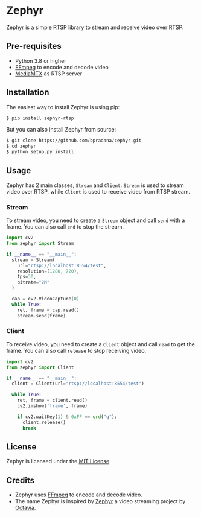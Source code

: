 # Zephyr
Zephyr is a simple RTSP library to stream and receive video over RTSP.

## Pre-requisites
- Python 3.8 or higher
- [FFmpeg](https://ffmpeg.org/) to encode and decode video
- [MediaMTX](https://github.com/bluenviron/mediamtx) as RTSP server

## Installation
The easiest way to install Zephyr is using pip:
```bash
$ pip install zephyr-rtsp
```
But you can also install Zephyr from source:
```bash
$ git clone https://github.com/bpradana/zephyr.git
$ cd zephyr
$ python setup.py install
```

## Usage
Zephyr has 2 main classes, `Stream` and `Client`. `Stream` is used to stream video over RTSP, while `Client` is used to receive video from RTSP stream.
### Stream
To stream video, you need to create a `Stream` object and call `send` with a frame. You can also call `end` to stop the stream.
```python
import cv2
from zephyr import Stream

if __name__ == "__main__":
  stream = Stream(
    url="rtsp://localhost:8554/test",
    resolution=(1280, 720),
    fps=30,
    bitrate="2M"
  )

  cap = cv2.VideoCapture(0)
  while True:
    ret, frame = cap.read()
    stream.send(frame)
```
### Client
To receive video, you need to create a `Client` object and call `read` to get the frame. You can also call `release` to stop receiving video.
```python
import cv2
from zephyr import Client

if __name__ == "__main__":
  client = Client(url="rtsp://localhost:8554/test")

  while True:
    ret, frame = client.read()
    cv2.imshow('frame', frame)

    if cv2.waitKey(1) & 0xFF == ord("q"):
      client.release()
      break
```

## License
Zephyr is licensed under the [MIT License](LICENSE).

## Credits
- Zephyr uses [FFmpeg](https://ffmpeg.org/) to encode and decode video.
- The name Zephyr is inspired by [Zephyr](https://github.com/octavvia/zephyr) a video streaming project by [Octavia](https://github.com/octavvia).
